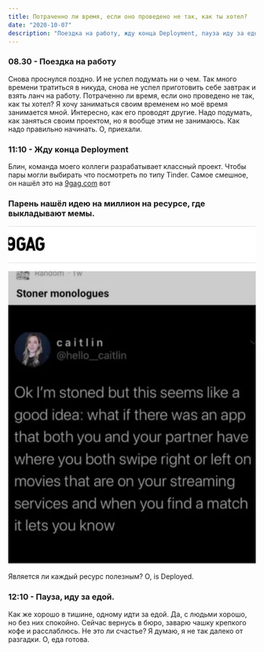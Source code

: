 ```yaml
---
title: Потраченно ли время, если оно проведено не так, как ты хотел?
date: "2020-10-07"
description: "Поездка на работу, жду конца Deployment, пауза иду за едой."
---
```


### 08.30 - Поездка на работу

Снова проснулся поздно. И не успел подумать ни о чем. Так много времени тратиться в никуда, снова не успел приготовить себе завтрак и взять ланч на работу.  Потраченно ли время, если оно проведено не так, как ты хотел? Я хочу заниматься своим временем но моё время занимается мной. Интересно, как его проводят другие. Надо подумать, как заняться своим проектом, но я вообще этим не занимаюсь. Как надо правильно начинать. О, приехали.

### 11:10 - Жду конца Deployment

Блин, команда моего коллеги разрабатывает классный проект. Чтобы пары могли выбирать что посмотреть по типу Tinder. Самое смешное, он нашёл это на [9gag.com](http://9gag.com) вот 

### Парень нашёл идею на миллион на ресурсе, где выкладывают мемы.

![9gag-post](./9gag-post.jpg "9GAG Post")

Является ли каждый ресурс полезным?  О, is Deployed. 

### 12:10 - Пауза, иду за едой.

Как же хорошо в тишине, одному идти за едой. Да, с людьми хорошо, но без них спокойно. Сейчас вернусь в бюро, заварю чашку крепкого кофе и расслаблюсь. Не это ли счастье? Я думаю, я не так далеко от разгадки. О, еда готова.

